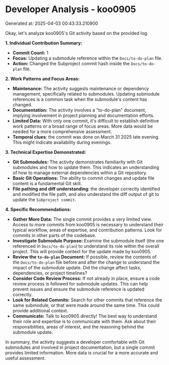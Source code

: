 # Developer Analysis - koo0905
Generated at: 2025-04-03 00:43:33.210900

Okay, let's analyze koo0905's Git activity based on the provided log.

**1. Individual Contribution Summary:**

*   **Commit Count:** 1
*   **Focus:** Updating a submodule reference within the `Docs/to-do-plan` file.
*   **Action:** Changed the Subproject commit hash inside the `Docs/to-do-plan` file.

**2. Work Patterns and Focus Areas:**

*   **Maintenance:** The activity suggests maintenance or dependency management, specifically related to submodules.  Updating submodule references is a common task when the submodule's content has changed.
*   **Documentation:** The activity involves a "to-do-plan" document, implying involvement in project planning and documentation efforts.
*   **Limited Data:** With only one commit, it's difficult to establish definitive work patterns or a broad range of focus areas.  More data would be needed for a more comprehensive assessment.
*   **Temporal clues**: the commit was done on March 31 2025 late evening. This might indicate availability during evenings.

**3. Technical Expertise Demonstrated:**

*   **Git Submodules:**  The activity demonstrates familiarity with Git submodules and how to update them. This indicates an understanding of how to manage external dependencies within a Git repository.
*   **Basic Git Operations:**  The ability to commit changes and update file content is a fundamental Git skill.
*   **File pathing and diff understanding**: the developer correctly identified and modified the file path, and also understand the diff output of git to update the `Subproject commit`.

**4. Specific Recommendations:**

*   **Gather More Data:** The single commit provides a very limited view.  Access to more commits from koo0905 is necessary to understand their typical workflow, areas of expertise, and contribution patterns. Look for commits in other parts of the codebase.
*   **Investigate Submodule Purpose:** Examine the submodule itself (the one referenced in `Docs/to-do-plan`) to understand its role within the overall project. This will provide context for the update made by koo0905.
*   **Review the `to-do-plan` Document:**  If possible, review the contents of the `Docs/to-do-plan` file before and after the change to understand the impact of the submodule update.  Did the change affect tasks, dependencies, or project timelines?
*   **Consider Code Review Process:** If not already in place, ensure a code review process is followed for submodule updates.  This can help prevent issues and ensure the submodule reference is updated correctly.
*   **Look for Related Commits:**  Search for other commits that reference the same submodule, or that were made around the same time.  This could provide additional context.
*   **Communicate:** Talk to koo0905 directly! The best way to understand their role and expertise is to communicate with them. Ask about their responsibilities, areas of interest, and the reasoning behind the submodule update.

In summary, the activity suggests a developer comfortable with Git submodules and involved in project documentation, but a single commit provides limited information. More data is crucial for a more accurate and useful assessment.
